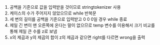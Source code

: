 1. 공백을 기준으로 값을 입력받을 것이므로 stringtokenizer 사용
2. 케이스의 수가 주어지지 않았으므로 while 반복문 
3. 세 변의 길이를 공백을 기준으로 입력받고 0 0 0일 경우 while 종료
4. 제일 긴 변이 맨 오른쪽에 온다는 말이 없으므로 temp 변수를 이용해서 크기 비교를 통해 제일 큰 수를 z로 보냄
5. x의 제곱과 y의 제곱의 합이 z의 제곱과 같으면 right를 다르면 wrong을 출력